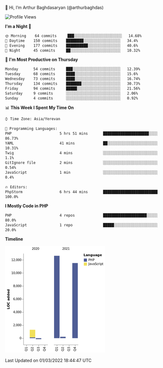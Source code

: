 👋 Hi, I’m Arthur Baghdasaryan (@arthurbaghdas)


<!--START_SECTION:waka-->
![Profile Views](http://img.shields.io/badge/Profile%20Views-16-blue)

**I'm a Night 🦉** 

```text
🌞 Morning    64 commits     ███░░░░░░░░░░░░░░░░░░░░░░   14.68% 
🌆 Daytime    150 commits    ████████░░░░░░░░░░░░░░░░░   34.4% 
🌃 Evening    177 commits    ██████████░░░░░░░░░░░░░░░   40.6% 
🌙 Night      45 commits     ██░░░░░░░░░░░░░░░░░░░░░░░   10.32%

```
📅 **I'm Most Productive on Thursday** 

```text
Monday       54 commits     ███░░░░░░░░░░░░░░░░░░░░░░   12.39% 
Tuesday      68 commits     ████░░░░░░░░░░░░░░░░░░░░░   15.6% 
Wednesday    73 commits     ████░░░░░░░░░░░░░░░░░░░░░   16.74% 
Thursday     134 commits    ███████░░░░░░░░░░░░░░░░░░   30.73% 
Friday       94 commits     █████░░░░░░░░░░░░░░░░░░░░   21.56% 
Saturday     9 commits      ░░░░░░░░░░░░░░░░░░░░░░░░░   2.06% 
Sunday       4 commits      ░░░░░░░░░░░░░░░░░░░░░░░░░   0.92%

```


📊 **This Week I Spent My Time On** 

```text
⌚︎ Time Zone: Asia/Yerevan

💬 Programming Languages: 
PHP                      5 hrs 51 mins       █████████████████████░░░░   86.73% 
YAML                     41 mins             ██░░░░░░░░░░░░░░░░░░░░░░░   10.31% 
Twig                     4 mins              ░░░░░░░░░░░░░░░░░░░░░░░░░   1.1% 
GitIgnore file           2 mins              ░░░░░░░░░░░░░░░░░░░░░░░░░   0.54% 
JavaScript               1 min               ░░░░░░░░░░░░░░░░░░░░░░░░░   0.4%

🔥 Editors: 
PhpStorm                 6 hrs 44 mins       █████████████████████████   100.0%

```

**I Mostly Code in PHP** 

```text
PHP                      4 repos             ████████████████████░░░░░   80.0% 
JavaScript               1 repo              █████░░░░░░░░░░░░░░░░░░░░   20.0%

```


**Timeline**

![Chart not found](https://raw.githubusercontent.com/arthurbaghdas/arthurbaghdas/main/charts/bar_graph.png) 


 Last Updated on 01/03/2022 18:44:47 UTC
<!--END_SECTION:waka-->
